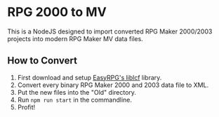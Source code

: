 # RPG 2000 to MV

This is a NodeJS designed to import converted RPG Maker 2000/2003 projects into modern
RPG Maker MV data files.

## How to Convert

1. First download and setup [EasyRPG's liblcf](https://github.com/EasyRPG/liblcf) library.
2. Convert every binary RPG Maker 2000 and 2003 data file to XML.
3. Put the new files into the "Old" directory.
4. Run `npm run start` in the commandline.
5. Profit!

